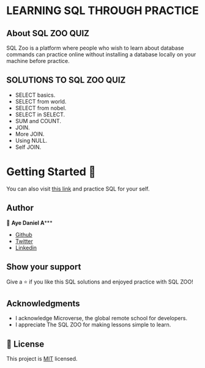 # LEARNING SQL THROUGH PRACTICE

## About SQL ZOO QUIZ
SQL Zoo is a platform where people who wish to learn about database commands can practice online without  installing a database locally on your machine before practice.

## SOLUTIONS TO SQL ZOO QUIZ

- SELECT basics.
- SELECT from world.
- SELECT from nobel.
- SELECT in SELECT.
- SUM and COUNT.
- JOIN.
- More JOIN.
- Using NULL.
- Self JOIN.

# Getting Started 🚀

You can also visit  [this link](https://sqlzoo.net/wiki/SELECT_basics) and practice SQL for your self.


## Author
👤 **Aye Daniel A*****

- [Github](https://github.com/Alaska01)
- [Twitter](https://twitter.com/AyeAsoo)
- [Linkedin](https://www.linkedin.com/in/daniel-asoo-aye/)

## Show your support

Give a ⭐️ if you like this SQL solutions and enjoyed practice with SQL ZOO!

## Acknowledgments

- I acknowledge Microverse, the global remote school for developers.
- I appreciate The SQL ZOO for making lessons simple to learn.

## 📝 License

This project is [MIT](lic.url) licensed.
